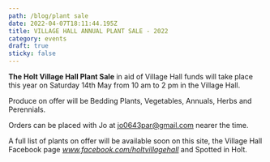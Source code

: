 ```yaml
---
path: /blog/plant sale
date: 2022-04-07T18:11:44.195Z
title: VILLAGE HALL ANNUAL PLANT SALE - 2022
category: events
draft: true
sticky: false
---
```

**The Holt Village Hall Plant Sale** in aid of Village Hall funds will take place this year on Saturday 14th May from 10 am to 2 pm in the Village Hall.

Produce on offer will be Bedding Plants, Vegetables, Annuals, Herbs and Perennials.

Orders can be placed with Jo at [jo0643par@gmail.com](mailto:jo0643par@gmail.com) nearer the time.

A full list of plants on offer will be available soon on this site, the Village Hall Facebook page *www.facebook.com/holtvillagehall* and Spotted in Holt.